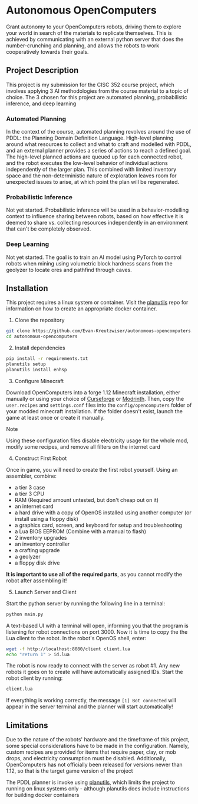 # Autonomous OpenComputers

Grant autonomy to your OpenComputers robots, driving them to explore your world in search of the materials to replicate themselves. This is achieved by communicating with an external python server that does the number-crunching and planning, and allows the robots to work cooperatively towards their goals.

## Project Description

This project is my submission for the CISC 352 course project, which involves applying 3 AI methodologies from the course material to a topic of choice. The 3 chosen for this project are automated planning, probabilistic inference, and deep learning

### Automated Planning

In the context of the course, automated planning revolves around the use of PDDL: the Planning Domain Definition Language. High-level planning around what resources to collect and what to craft and modelled with PDDL, and an external planner provides a series of actions to reach a defined goal. The high-level planned actions are queued up for each connected robot, and the robot executes the low-level behavior of individual actions independently of the larger plan. This combined with limited inventory space and the non-deterministic nature of exploration leaves room for unexpected issues to arise, at which point the plan will be regenerated. 

### Probabilistic Inference

Not yet started. Probabilistic inference will be used in a behavior-modelling context to influence sharing between robots, based on how effective it is deemed to share vs. collecting resources independently in an environment that can't be completely observed.

### Deep Learning

Not yet started. The goal is to train an AI model using PyTorch to control robots when mining using volumetric block hardness scans from the geolyzer to locate ores and pathfind through caves. 

## Installation

This project requires a linux system or container. Visit the [planutils](https://github.com/AI-Planning/planutils/tree/main) repo for information on how to create an appropriate docker container.

1. Clone the repository
```sh
git clone https://github.com/Evan-Kreutzwiser/autonomous-opencomputers.git
cd autonomous-opencomputers
```

2. Install dependencies
```sh
pip install -r requirements.txt
planutils setup
planutils install enhsp
```

3. Configure Minecraft

Download OpenComputers into a forge 1.12 Minecraft installation, either manually or using your choice of [Curseforge](https://www.curseforge.com/minecraft/mc-mods/opencomputers) or [Modrinth](https://modrinth.com/mod/opencomputers). Then, copy the `user.recipes` and `settings.conf` files into the `config/opencomputers` folder of your modded minecraft installation. If the folder doesn't exist, launch the game at least once or create it manually.

> [!NOTE]   
> Using these configuration files disable electricity usage for the whole mod, modify some recipes, and remove all filters on the internet card 

4. Construct First Robot

Once in game, you will need to create the first robot yourself. Using an assembler, combine:
- a tier 3 case
- a tier 3 CPU
- RAM (Required amount untested, but don't cheap out on it)
- an internet card
- a hard drive with a copy of OpenOS installed using another computer (or install using a floppy disk)
- a graphics card, screen, and keyboard for setup and troubleshooting
- a Lua BIOS EEPROM (Combine with a manual to flash)
- 2 inventory upgrades
- an inventory controller
- a crafting upgrade
- a geolyzer
- a floppy disk drive

**It is important to use all of the required parts**, as you cannot modify the robot after assembling it!

5. Launch Server and Client

Start the python server by running the following line in a terminal:
```sh
python main.py
```

A text-based UI with a terminal will open, informing you that the program is listening for robot connections on port 3000. Now it is time to copy the the Lua client to the robot. In the robot's OpenOS shell, enter:

```sh
wget -f http://localhost:8080/client client.lua
echo "return 1" > id.lua
```

The robot is now ready to connect with the server as robot #1. Any new robots it goes on to create will have automatically assigned IDs. Start the robot client by running:

```sh
client.lua
```

If everything is working correctly, the message `[1] Bot connected` will appear in the server terminal and the planner will start automatically!

## Limitations

Due to the nature of the robots' hardware and the timeframe of this project, some special considerations have to be made in the configuration. Namely, custom recipes are provided for items that require paper, clay, or mob drops, and electricity consumption must be disabled. Additionally, OpenComputers has not officially been released for versions newer than 1.12, so that is the target game version of the project

The PDDL planner is invoke using [planutils](https://github.com/AI-Planning/planutils/tree/main), which limits the project to running on linux systems only - although planutils does include instructions for building docker containers
